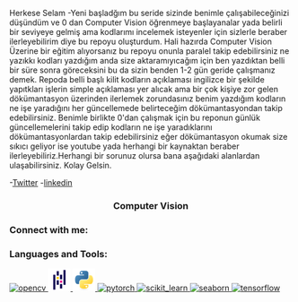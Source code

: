 Herkese Selam
-Yeni başladğım bu seride sizinde benimle çalışabileceğinizi düşündüm ve 0 dan Computer Vision öğrenmeye başlayanalar yada belirli bir seviyeye gelmiş ama kodlarımı incelemek isteyenler için sizlerle beraber ilerleyebilirim diye bu repoyu oluşturdum.
Hali hazırda Computer Vision Üzerine bir eğitim alıyorsanız bu repoyu onunla paralel takip edebilirsiniz ne yazıkkı kodları yazdığım anda size aktaramıyıcağım için ben yazdıktan belli bir süre sonra göreceksini bu da sizin benden 1-2 gün geride çalışmanız demek.
Repoda belli başlı kilit kodların açıklaması ingilizce bir şekilde yapıtkları işlerin simple açıklaması yer alıcak ama bir çok kişiye zor gelen dökümantasyon üzerinden ilerlemek zorundasınız benim yazdığım kodların ne işe yaradığını her güncellemede belirteceğim dökümantasyondan takip edebilirsiniz.
Benimle birlikte 0'dan çalışmak için bu reponun günlük güncellemelerini takip edip kodların ne işe yaradıklarını dökümantasyonlardan takip edebilirsiniz eğer dökümantasyon okumak size sıkıcı geliyor ise youtube yada herhangi bir kaynaktan beraber ilerleyebiliriz.Herhangi bir sorunuz olursa bana aşağıdaki alanlardan ulaşabilirsiniz. Kolay Gelsin.


-[Twitter](https://twitter.com/maliekci)
-[linkedin](https://www.linkedin.com/in/mehmet-ali-ekici-6326ba207)

<h3 align="center">Computer Vision</h3>

<h3 align="left">Connect with me:</h3>
<p align="left">
</p>

<h3 align="left">Languages and Tools:</h3>
<p align="left"> <a href="https://opencv.org/" target="_blank" rel="noreferrer"> <img src="https://www.vectorlogo.zone/logos/opencv/opencv-icon.svg" alt="opencv" width="40" height="40"/> </a> <a href="https://pandas.pydata.org/" target="_blank" rel="noreferrer"> <img src="https://raw.githubusercontent.com/devicons/devicon/2ae2a900d2f041da66e950e4d48052658d850630/icons/pandas/pandas-original.svg" alt="pandas" width="40" height="40"/> </a> <a href="https://www.python.org" target="_blank" rel="noreferrer"> <img src="https://raw.githubusercontent.com/devicons/devicon/master/icons/python/python-original.svg" alt="python" width="40" height="40"/> </a> <a href="https://pytorch.org/" target="_blank" rel="noreferrer"> <img src="https://www.vectorlogo.zone/logos/pytorch/pytorch-icon.svg" alt="pytorch" width="40" height="40"/> </a> <a href="https://scikit-learn.org/" target="_blank" rel="noreferrer"> <img src="https://upload.wikimedia.org/wikipedia/commons/0/05/Scikit_learn_logo_small.svg" alt="scikit_learn" width="40" height="40"/> </a> <a href="https://seaborn.pydata.org/" target="_blank" rel="noreferrer"> <img src="https://seaborn.pydata.org/_images/logo-mark-lightbg.svg" alt="seaborn" width="40" height="40"/> </a> <a href="https://www.tensorflow.org" target="_blank" rel="noreferrer"> <img src="https://www.vectorlogo.zone/logos/tensorflow/tensorflow-icon.svg" alt="tensorflow" width="40" height="40"/> </a> </p>

